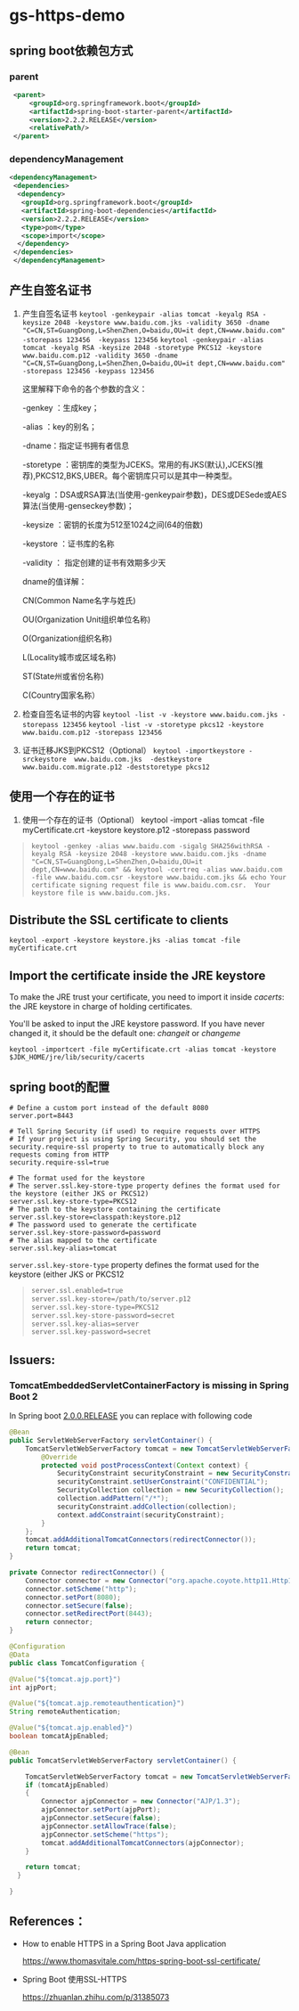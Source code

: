 # gs-https-demo

## spring boot依赖包方式 

### parent

```xml
 <parent>
     <groupId>org.springframework.boot</groupId>
     <artifactId>spring-boot-starter-parent</artifactId>
     <version>2.2.2.RELEASE</version>
     <relativePath/>
 </parent>
```

### dependencyManagement

```xml
<dependencyManagement>
 <dependencies>
  <dependency>
   <groupId>org.springframework.boot</groupId>
   <artifactId>spring-boot-dependencies</artifactId>
   <version>2.2.2.RELEASE</version>
   <type>pom</type>
   <scope>import</scope>
  </dependency>
 </dependencies>
 </dependencyManagement>
```



## 产生自签名证书

1. 产生自签名证书
   `keytool -genkeypair -alias tomcat -keyalg RSA -keysize 2048 -keystore www.baidu.com.jks -validity 3650 -dname "C=CN,ST=GuangDong,L=ShenZhen,O=baidu,OU=it dept,CN=www.baidu.com" -storepass 123456  -keypass 123456` 
   `keytool -genkeypair -alias tomcat -keyalg RSA -keysize 2048 -storetype PKCS12 -keystore www.baidu.com.p12 -validity 3650 -dname "C=CN,ST=GuangDong,L=ShenZhen,O=baidu,OU=it dept,CN=www.baidu.com" -storepass 123456 -keypass 123456` 

   这里解释下命令的各个参数的含义：

   -genkey ：生成key；

   -alias ：key的别名；

   -dname：指定证书拥有者信息

   -storetype ：密钥库的类型为JCEKS。常用的有JKS(默认),JCEKS(推荐),PKCS12,BKS,UBER。每个密钥库只可以是其中一种类型。

   -keyalg ：DSA或RSA算法(当使用-genkeypair参数)，DES或DESede或AES算法(当使用-genseckey参数)；

   -keysize ：密钥的长度为512至1024之间(64的倍数)

   -keystore ：证书库的名称

   -validity ： 指定创建的证书有效期多少天

   dname的值详解： 

   CN(Common Name名字与姓氏) 

   OU(Organization Unit组织单位名称) 

   O(Organization组织名称) 

   L(Locality城市或区域名称) 

   ST(State州或省份名称) 

   C(Country国家名称） 

2. 检查自签名证书的内容
   `keytool -list -v -keystore www.baidu.com.jks -storepass 123456`
   `keytool -list -v -storetype pkcs12 -keystore www.baidu.com.p12 -storepass 123456` 

3. 证书迁移JKS到PKCS12（Optional）
   `keytool -importkeystore -srckeystore  www.baidu.com.jks  -destkeystore www.baidu.com.migrate.p12 -deststoretype pkcs12`

## 使用一个存在的证书

1. 使用一个存在的证书（Optional）
   keytool -import -alias tomcat -file myCertificate.crt -keystore keystore.p12 -storepass password

> `keytool -genkey -alias www.baidu.com -sigalg SHA256withRSA -keyalg RSA -keysize 2048 -keystore www.baidu.com.jks -dname "C=CN,ST=GuangDong,L=ShenZhen,O=baidu,OU=it dept,CN=www.baidu.com" && keytool -certreq -alias www.baidu.com -file www.baidu.com.csr -keystore www.baidu.com.jks && echo Your certificate signing request file is www.baidu.com.csr.  Your keystore file is www.baidu.com.jks. ` 



## Distribute the SSL certificate to clients

`keytool -export -keystore keystore.jks -alias tomcat -file myCertificate.crt`

## Import the certificate inside the JRE keystore

To make the JRE trust your certificate, you need to import it inside *cacerts*: the JRE keystore in charge of holding certificates.

You'll be asked to input the JRE keystore password. If you have never changed it, it should be the default one: *changeit* or *changeme*

`keytool -importcert -file myCertificate.crt -alias tomcat -keystore $JDK_HOME/jre/lib/security/cacerts`

## spring boot的配置

```properties
# Define a custom port instead of the default 8080
server.port=8443

# Tell Spring Security (if used) to require requests over HTTPS
# If your project is using Spring Security, you should set the security.require-ssl property to true to automatically block any requests coming from HTTP
security.require-ssl=true

# The format used for the keystore 
# The server.ssl.key-store-type property defines the format used for the keystore (either JKS or PKCS12)
server.ssl.key-store-type=PKCS12
# The path to the keystore containing the certificate
server.ssl.key-store=classpath:keystore.p12
# The password used to generate the certificate
server.ssl.key-store-password=password
# The alias mapped to the certificate
server.ssl.key-alias=tomcat
```

`server.ssl.key-store-type` property defines the format used for the keystore (either JKS or PKCS12

>```xml
>server.ssl.enabled=true
>server.ssl.key-store=/path/to/server.p12
>server.ssl.key-store-type=PKCS12
>server.ssl.key-store-password=secret
>server.ssl.key-alias=server
>server.ssl.key-password=secret
>```

## Issuers:

### TomcatEmbeddedServletContainerFactory is missing in Spring Boot 2

In Spring boot [2.0.0.RELEASE](https://github.com/spring-projects/spring-boot/wiki/Spring-Boot-2.0-Migration-Guide#embedded-containers-package-structure) you can replace with following code

```java
@Bean
public ServletWebServerFactory servletContainer() {
    TomcatServletWebServerFactory tomcat = new TomcatServletWebServerFactory() {
        @Override
        protected void postProcessContext(Context context) {
            SecurityConstraint securityConstraint = new SecurityConstraint();
            securityConstraint.setUserConstraint("CONFIDENTIAL");
            SecurityCollection collection = new SecurityCollection();
            collection.addPattern("/*");
            securityConstraint.addCollection(collection);
            context.addConstraint(securityConstraint);
        }
    };
    tomcat.addAdditionalTomcatConnectors(redirectConnector());
    return tomcat;
}

private Connector redirectConnector() {
    Connector connector = new Connector("org.apache.coyote.http11.Http11NioProtocol");
    connector.setScheme("http");
    connector.setPort(8080);
    connector.setSecure(false);
    connector.setRedirectPort(8443);
    return connector;
}
```



```JAVA
@Configuration
@Data
public class TomcatConfiguration {

@Value("${tomcat.ajp.port}")
int ajpPort;

@Value("${tomcat.ajp.remoteauthentication}")
String remoteAuthentication;

@Value("${tomcat.ajp.enabled}")
boolean tomcatAjpEnabled;

@Bean
public TomcatServletWebServerFactory servletContainer() {

    TomcatServletWebServerFactory tomcat = new TomcatServletWebServerFactory();
    if (tomcatAjpEnabled)
    {
        Connector ajpConnector = new Connector("AJP/1.3");
        ajpConnector.setPort(ajpPort);
        ajpConnector.setSecure(false);
        ajpConnector.setAllowTrace(false);
        ajpConnector.setScheme("https");
        tomcat.addAdditionalTomcatConnectors(ajpConnector);
    }

    return tomcat;
  }

}
```

## References：

* How to enable HTTPS in a Spring Boot Java application

    https://www.thomasvitale.com/https-spring-boot-ssl-certificate/

* Spring Boot 使用SSL-HTTPS 

  https://zhuanlan.zhihu.com/p/31385073